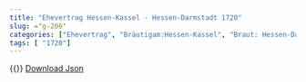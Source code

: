 ```yaml
---
title: "Ehevertrag Hessen-Kassel - Hessen-Darmstadt 1720"
slug: ="g-206"
categories: ["Ehevertrag", "Bräutigam:Hessen-Kassel", "Braut: Hessen-Darmstadt", "Eheschließung vollzogen?:Ja", "verschiedenkonfessionelle Ehe?:Ja", "Dynastie Bräutigam:Hessen (Kassel)", "Akteur Bräutigam:Hessen (Kassel)", "Akteur Braut:unbekannt", "Textbezug?:ja", "Ständisch?:nein", "Ratifikation?:nein", "Sonstiges?:nein", "Bräutigam:Hessen-Kassel", "Braut: Hessen-Darmstadt"]
tags: [ "1720"]
---
```

<!--more-->
{{<v68>}}
[Download Json](/vertraege/vertrag-206.json)
